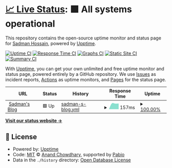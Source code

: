 # [📈 Live Status](https://status.sadman.ca): <!--live status--> **🟩 All systems operational**

This repository contains the open-source uptime monitor and status page for [Sadman Hossain](sadman.ca), powered by [Upptime](https://github.com/upptime/upptime).

[![Uptime CI](https://github.com/sadmanca/blog-uptime/workflows/Uptime%20CI/badge.svg)](https://github.com/sadmanca/blog-uptime/actions?query=workflow%3A%22Uptime+CI%22)
[![Response Time CI](https://github.com/sadmanca/blog-uptime/workflows/Response%20Time%20CI/badge.svg)](https://github.com/sadmanca/blog-uptime/actions?query=workflow%3A%22Response+Time+CI%22)
[![Graphs CI](https://github.com/sadmanca/blog-uptime/workflows/Graphs%20CI/badge.svg)](https://github.com/sadmanca/blog-uptime/actions?query=workflow%3A%22Graphs+CI%22)
[![Static Site CI](https://github.com/sadmanca/blog-uptime/workflows/Static%20Site%20CI/badge.svg)](https://github.com/sadmanca/blog-uptime/actions?query=workflow%3A%22Static+Site+CI%22)
[![Summary CI](https://github.com/sadmanca/blog-uptime/workflows/Summary%20CI/badge.svg)](https://github.com/sadmanca/blog-uptime/actions?query=workflow%3A%22Summary+CI%22)

With [Upptime](https://upptime.js.org), you can get your own unlimited and free uptime monitor and status page, powered entirely by a GitHub repository. We use [Issues](https://github.com/sadmanca/blog-uptime/issues) as incident reports, [Actions](https://github.com/sadmanca/blog-uptime/actions) as uptime monitors, and [Pages](https://status.sadman.ca) for the status page.

<!--start: status pages-->
<!-- This summary is generated by Upptime (https://github.com/upptime/upptime) -->
<!-- Do not edit this manually, your changes will be overwritten -->
<!-- prettier-ignore -->
| URL | Status | History | Response Time | Uptime |
| --- | ------ | ------- | ------------- | ------ |
| <img alt="" src="https://icons.duckduckgo.com/ip3/sadman.ca.ico" height="13"> [Sadman's Blog](https://sadman.ca) | 🟩 Up | [sadman-s-blog.yml](https://github.com/sadmanca/blog-uptime/commits/HEAD/history/sadman-s-blog.yml) | <details><summary><img alt="Response time graph" src="./graphs/sadman-s-blog/response-time-week.png" height="20"> 157ms</summary><br><a href="https://sadmanca.github.io/blog-uptime/history/sadman-s-blog"><img alt="Response time 157" src="https://img.shields.io/endpoint?url=https%3A%2F%2Fraw.githubusercontent.com%2Fsadmanca%2Fblog-uptime%2FHEAD%2Fapi%2Fsadman-s-blog%2Fresponse-time.json"></a><br><a href="https://sadmanca.github.io/blog-uptime/history/sadman-s-blog"><img alt="24-hour response time 150" src="https://img.shields.io/endpoint?url=https%3A%2F%2Fraw.githubusercontent.com%2Fsadmanca%2Fblog-uptime%2FHEAD%2Fapi%2Fsadman-s-blog%2Fresponse-time-day.json"></a><br><a href="https://sadmanca.github.io/blog-uptime/history/sadman-s-blog"><img alt="7-day response time 157" src="https://img.shields.io/endpoint?url=https%3A%2F%2Fraw.githubusercontent.com%2Fsadmanca%2Fblog-uptime%2FHEAD%2Fapi%2Fsadman-s-blog%2Fresponse-time-week.json"></a><br><a href="https://sadmanca.github.io/blog-uptime/history/sadman-s-blog"><img alt="30-day response time 157" src="https://img.shields.io/endpoint?url=https%3A%2F%2Fraw.githubusercontent.com%2Fsadmanca%2Fblog-uptime%2FHEAD%2Fapi%2Fsadman-s-blog%2Fresponse-time-month.json"></a><br><a href="https://sadmanca.github.io/blog-uptime/history/sadman-s-blog"><img alt="1-year response time 157" src="https://img.shields.io/endpoint?url=https%3A%2F%2Fraw.githubusercontent.com%2Fsadmanca%2Fblog-uptime%2FHEAD%2Fapi%2Fsadman-s-blog%2Fresponse-time-year.json"></a></details> | <details><summary><a href="https://sadmanca.github.io/blog-uptime/history/sadman-s-blog">100.00%</a></summary><a href="https://sadmanca.github.io/blog-uptime/history/sadman-s-blog"><img alt="All-time uptime 100.00%" src="https://img.shields.io/endpoint?url=https%3A%2F%2Fraw.githubusercontent.com%2Fsadmanca%2Fblog-uptime%2FHEAD%2Fapi%2Fsadman-s-blog%2Fuptime.json"></a><br><a href="https://sadmanca.github.io/blog-uptime/history/sadman-s-blog"><img alt="24-hour uptime 100.00%" src="https://img.shields.io/endpoint?url=https%3A%2F%2Fraw.githubusercontent.com%2Fsadmanca%2Fblog-uptime%2FHEAD%2Fapi%2Fsadman-s-blog%2Fuptime-day.json"></a><br><a href="https://sadmanca.github.io/blog-uptime/history/sadman-s-blog"><img alt="7-day uptime 100.00%" src="https://img.shields.io/endpoint?url=https%3A%2F%2Fraw.githubusercontent.com%2Fsadmanca%2Fblog-uptime%2FHEAD%2Fapi%2Fsadman-s-blog%2Fuptime-week.json"></a><br><a href="https://sadmanca.github.io/blog-uptime/history/sadman-s-blog"><img alt="30-day uptime 100.00%" src="https://img.shields.io/endpoint?url=https%3A%2F%2Fraw.githubusercontent.com%2Fsadmanca%2Fblog-uptime%2FHEAD%2Fapi%2Fsadman-s-blog%2Fuptime-month.json"></a><br><a href="https://sadmanca.github.io/blog-uptime/history/sadman-s-blog"><img alt="1-year uptime 100.00%" src="https://img.shields.io/endpoint?url=https%3A%2F%2Fraw.githubusercontent.com%2Fsadmanca%2Fblog-uptime%2FHEAD%2Fapi%2Fsadman-s-blog%2Fuptime-year.json"></a></details>

<!--end: status pages-->

[**Visit our status website →**](https://status.sadman.ca)

## 📄 License

- Powered by: [Upptime](https://github.com/upptime/upptime)
- Code: [MIT](./LICENSE) © [Anand Chowdhary](https://anandchowdhary.com), supported by [Pabio](https://pabio.com)
- Data in the `./history` directory: [Open Database License](https://opendatacommons.org/licenses/odbl/1-0/)
